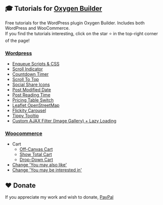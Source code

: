 ## 🎓 Tutorials for [Oxygen Builder](https://oxygenbuilder.com/)
Free tutorials for the WordPress plugin Oxygen Builder. Includes both WordPress and WooCommerce.  
If you find the tutorials interesting, click on the star ⭐ in the top-right corner of the page! 

### [Wordpress](wordpress)
 * [Enqueue Scripts & CSS](wordpress/enqueue-scripts-css.md)
 * [Scroll Indicator](wordpress/scroll-indicator.md)
 * [Countdown Timer](wordpress/countdown-timer.md)
 * [Scroll To Top](wordpress/scroll-to-top.md)
 * [Social Share Icons](wordpress/social-share-icons.md)
 * [Post Modified Date](wordpress/post-modified-date.md)
 * [Post Reading Time](wordpress/post-reading-time.md)
 * [Pricing Table Switch](wordpress/pricing-table-switch.md)
 * [Leaflet OpenStreetMap](wordpress/leaflet-openstreetmap.md)
 * [Flickity Carousel](wordpress/flickity-carousel.md)
 * [Tippy Tooltip](wordpress/tippy-tooltip.md)
 * [Custom AJAX Filter (Image Gallery) + Lazy Loading](wordpress/custom-ajax-filter-gallery.md)
 
### [Woocommerce](woocommerce)
 * Cart
   * [Off-Canvas Cart](woocommerce/off-canvas-cart.md)
   * [Show Total Cart](woocommerce/show-total-cart.md)
   * [Drop-Down Cart](woocommerce/drop-down-cart.md)
 * [Change 'You may also like'](woocommerce/you-may-also-like.md)
 * [Change 'You may be interested in'](woocommerce/you-may-be-interested-in.md)

## ❤️ Donate
If you appreciate my work and wish to donate, [PayPal](https://www.paypal.com/paypalme/widdin)
